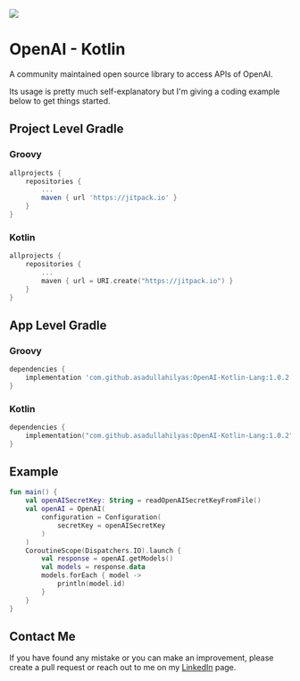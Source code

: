 [![](https://jitpack.io/v/asadullahilyas/openai-kotlin-lang.svg)](https://jitpack.io/#asadullahilyas/openai-kotlin-lang)

# OpenAI - Kotlin

A community maintained open source library to access APIs of OpenAI.

Its usage is pretty much self-explanatory but I'm giving a coding example below to get things started.

## Project Level Gradle

### Groovy
``` Groovy
allprojects {
    repositories {
        ...
        maven { url 'https://jitpack.io' }
    }
}
```

### Kotlin
```` Kotlin
allprojects {
    repositories {
        ...
        maven { url = URI.create("https://jitpack.io") }
    }
}
````

## App Level Gradle

### Groovy
```` Groovy
dependencies {
    implementation 'com.github.asadullahilyas:OpenAI-Kotlin-Lang:1.0.2'
}
````

### Kotlin
``` Kotlin
dependencies {
    implementation("com.github.asadullahilyas:OpenAI-Kotlin-Lang:1.0.2")
}
```

## Example
``` Kotlin
fun main() {
    val openAISecretKey: String = readOpenAISecretKeyFromFile()
    val openAI = OpenAI(
        configuration = Configuration(
            secretKey = openAISecretKey
        )
    )
    CoroutineScope(Dispatchers.IO).launch {
        val response = openAI.getModels()
        val models = response.data
        models.forEach { model ->
            println(model.id)
        }
    }
}
```

## Contact Me
If you have found any mistake or you can make an improvement, please create a pull request
or reach out to me on my [LinkedIn](https://www.linkedin.com/in/asadullahilyas/) page.